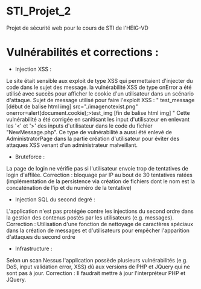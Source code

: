 # STI_Projet_2
Projet de sécurité web pour le cours de STI de l'HEIG-VD


# Vulnérabilités et corrections :

- Injection XSS :

Le site était sensible aux exploit de type XSS qui permettaient d'injecter du code dans le sujet des message. la vulnérabilité XSS de type onError a été utilisé avec succès pour afficher le cookie d'un utilisateur dans un scénario d'attaque.
Sujet de message utilisé pour faire l'exploit XSS : " test_message [début de balise html img] src="./imagenotexist.png" onerror=alert(document.cookie);>test_img [fin de balise html img] "
Cette vulnérabilité a été corrigée en sanitisant les input d'utilisateur en enlevant les '<' et '>' des inputs d'utilisateur dans le code du fichier "NewMessage.php".
Ce type de vulnérabilité a aussi été enlevé de AdministratorPage dans la partie création d'utilisateur pour éviter des attaques XSS venant d'un administrateur malveillant.

- Bruteforce :

La page de login ne vérifie pas si l'utilisateur envoie trop de tentatives de login d'affilée.
Correction : bloquage par IP au bout de 30 tentatives ratées (implémentation de la persistence via création de fichiers dont le nom est la concaténation de l'ip et du numéro de la tentative)

- Injection SQL du second degré :

L'application n'est pas protégée contre les injections du second ordre dans la gestion des contenus postés par les utilisateurs (e.g. messages).
Correction : Utilisation d'une fonction de nettoyage de caractères spéciaux dans la création de messages et d'utilisateurs pour empêcher l'apparition d'attaques du second ordre

- Infrastructure :

Selon un scan Nessus l'application possède plusieurs vulnérabilités (e.g. DoS, input validation error, XSS) dû aux versions de PHP et JQuery qui ne sont pas à jour.
Correction : Il faudrait mettre à jour l'interpréteur PHP et JQuery.
